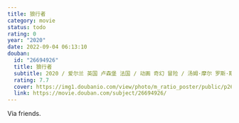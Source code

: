 ```yaml
---
title: 狼行者
category: movie
status: todo
rating: 0
year: "2020"
date: 2022-09-04 06:13:10
douban:
  id: "26694926"
  title: 狼行者
  subtitle: 2020 / 爱尔兰 英国 卢森堡 法国 / 动画 奇幻 冒险 / 汤姆·摩尔 罗斯·斯图尔特 / 霍纳·妮芙茜 伊娃·惠塔克
  rating: 7.7
  cover: https://img1.doubanio.com/view/photo/m_ratio_poster/public/p2654733189.jpg
  link: https://movie.douban.com/subject/26694926/
---
```


Via friends. 
